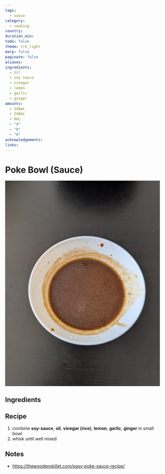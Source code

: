 ```yaml
---
tags:
  - sauce
category:
  - cooking
country: 
duration_min: 
todo: false
theme: tre_light
marp: false
paginate: false
aliases: 
ingredients:
  - oil
  - soy sauce
  - vinegar
  - lemon
  - garlic
  - ginger
amounts:
  - 240mL
  - 240mL
  - 6mL
  - "4"
  - "0"
  - "0"
acknowledgements: 
links:
---
```


# Poke Bowl (Sauce)
![ right](../gfx/PXL_20250413_031221242.jpg)
## Ingredients

## Recipe
1. combine **soy-sauce**, **oil**, **vinegar (rice)**, **lemon**, **garlic**, **ginger** in small bowl
2. whisk until well mixed

## Notes

* [https://thewoodenskillet.com/easy-poke-sauce-recipe/ ](https://thewoodenskillet.com/easy-poke-sauce-recipe/ )
